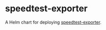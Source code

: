 # speedtest-exporter

A Helm chart for deploying [speedtest-exporter](https://github.com/timebertt/speedtest-exporter).

